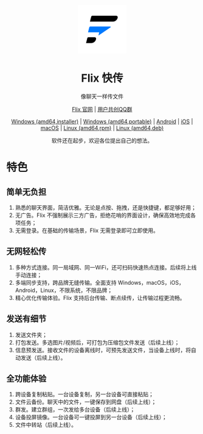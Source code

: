 <div align="center">
  
<img src="../res/pic/logo/256.png" alt="Flix Logo" width="128">

<h1>
    Flix 快传
</h1>

像聊天一样传文件

[Flix 官网](https://flix.center/) | [用户共创QQ群](https://qm.qq.com/q/5a5CpMmgZq)

[Windows (amd64,installer)](https://fl1x.mashiro.asia/download/windows) |
[Windows (amd64,portable)](https://fl1x.mashiro.asia/download/windows2) |
[Android](https://fl1x.mashiro.asia/download/android) |
[iOS](https://flix-dl.03030.top/ios) |
[macOS](https://fl1x.mashiro.asia/download/mac) |
[Linux (amd64,rpm)](https://fl1x.mashiro.asia/download/rpm) |
[Linux (amd64,deb)](https://fl1x.mashiro.asia/download/deb)

软件还在起步，欢迎各位提出自己的想法。

</div>

<!--这里放宣传材料-->

# 特色

## 简单无负担

1. 熟悉的聊天界面，简洁优雅。无论是点按、拖拽，还是快捷键，都足够好用；
2. 无广告。Flix 不强制展示三方广告，拒绝花哨的界面设计，确保高效地完成各项任务；
3. 无需登录。在基础的传输场景，Flix 无需登录即可立即使用。

## 无网轻松传

1. 多种方式连接。同一局域网、同一WiFi，还可扫码快速热点连接。后续将上线手动连接；
2. 多端同步支持，跨品牌无缝传输。全面支持 Windows，macOS，iOS，Android，Linux，不限系统，不限品牌；
3. 精心优化传输体验。Flix 支持后台传输、断点续传，让传输过程更流畅。

## 发送有细节

1. 发送文件夹；
2. 打包发送。多选图片/视频后，可打包为压缩包文件发送（后续上线）；
3. 信息预发送。接收文件的设备离线时，可预先发送文件，当设备上线时，将自动发送（后续上线）。

## 全功能体验

1. 跨设备复制粘贴。一台设备复制，另一台设备可直接粘贴；
2. 文件云备份。聊天中的文件，一键保存到网盘（后续上线）；
3. 群发。建立群组，一次发给多台设备（后续上线）；
4. 设备投屏镜像。一台设备可一键投屏到另一台设备（后续上线）；
5. 文件中转站（后续上线）。

